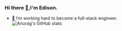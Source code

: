 ### Hi there 👋,I'm Edison.   
- 🔭 I’m  working hard to become a full-stack engineer.
![Anurag's GitHub stats](https://github-readme-stats.vercel.app/api?username=Ed1s0nZ&show_icons=true&theme=radical)   



<!--
![Github Stats](https://github-readme-stats.vercel.app/api?username=Ed1s0nZ&show_icons=true&theme=dark&count_private=true)
**Ed1s0nZ/Ed1s0nZ** is a ✨ _special_ ✨ repository because its `README.md` (this file) appears on your GitHub profile.

Here are some ideas to get you started:

- 🔭 I’m currently working on ...
- 🌱 I’m currently learning ...
- 👯 I’m looking to collaborate on ...
- 🤔 I’m looking for help with ...
- 💬 Ask me about ...
- 📫 How to reach me: ...
- 😄 Pronouns: ...
- ⚡ Fun fact: ...

-->
